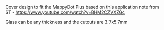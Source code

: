 Cover design to fit the MappyDot Plus based on this application note from ST - https://www.youtube.com/watch?v=BHM2CZVXZGc

Glass can be any thickness and the cutouts are 3.7x5.7mm